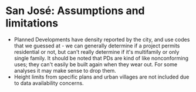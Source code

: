 # San José: Assumptions and limitations

- Planned Developments have density reported by the city, and use codes that we guessed at - we can generally determine if a project permits residential or not, but can't really determine if it's multifamily or only single family. It should be noted that PDs are kind of like nonconforming uses; they can't easily be built again when they wear out. For some analyses it may make sense to drop them.
- Height limits from specific plans and urban villages are not included due to data availability concerns.
